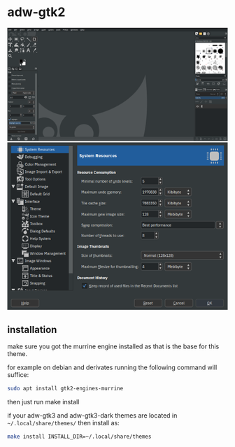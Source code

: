 # adw-gtk2

![screenshot 1](screenshot1.png)
![screenshot 2](screenshot2.png)

## installation

make sure you got the murrine engine installed as that is the base for this theme.

for example on debian and derivates running the following command will suffice:

```sh
sudo apt install gtk2-engines-murrine
```


then just run make install


if your adw-gtk3 and adw-gtk3-dark themes are located in `~/.local/share/themes/` then install as:

```sh
make install INSTALL_DIR=~/.local/share/themes
```
